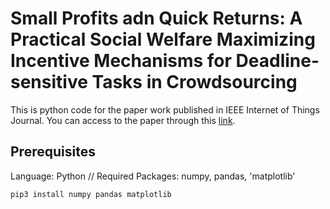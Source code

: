 # Small Profits adn Quick Returns: A Practical Social Welfare Maximizing Incentive Mechanisms for Deadline-sensitive Tasks in Crowdsourcing
This is python code for the paper work published in IEEE Internet of Things Journal. You can access to the paper through this [link](https://ieeexplore.ieee.org/document/8897639).

## Prerequisites
Language: Python //
Required Packages: numpy, pandas, 'matplotlib'
```
pip3 install numpy pandas matplotlib
```

